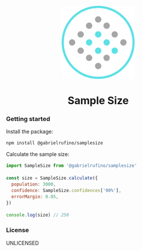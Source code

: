 <p align="center">
  <img width="200px" src="./assets/logo.png">
  <h1 align="center">Sample Size</h1>
</p>

### Getting started

Install the package:

```bash
npm install @gabrielrufino/samplesize
```

Calculate the sample size:

```js
import SampleSize from '@gabrielrufino/samplesize'

const size = SampleSize.calculate({
  population: 3000,
  confidence: SampleSize.confidences['90%'],
  errorMargin: 0.05,
})

console.log(size) // 250
```

### License

UNLICENSED
